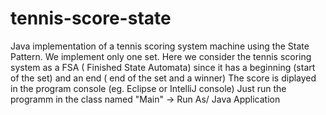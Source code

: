 # tennis-score-state
Java implementation of a tennis scoring system machine using the State Pattern. We implement only one set.
Here we consider the tennis scoring system as a FSA ( Finished State Automata) since it has a beginning (start of the set) and an end ( end of the set and a winner)
The score is diplayed in the program console (eg. Eclipse  or IntelliJ console)
Just run the programm in the class named "Main" -> Run As/ Java Application
